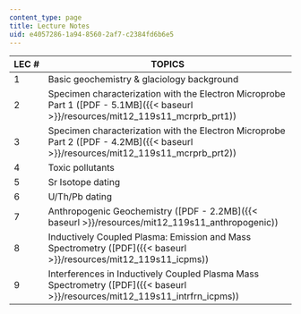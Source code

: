 ```yaml
---
content_type: page
title: Lecture Notes
uid: e4057286-1a94-8560-2af7-c2384fd6b6e5
---
```


| LEC # | TOPICS |
| --- | --- |
| 1 | Basic geochemistry & glaciology background |
| 2 | Specimen characterization with the Electron Microprobe Part 1 ([PDF - 5.1MB]({{< baseurl >}}/resources/mit12_119s11_mcrprb_prt1)) |
| 3 | Specimen characterization with the Electron Microprobe Part 2 ([PDF - 4.2MB]({{< baseurl >}}/resources/mit12_119s11_mcrprb_prt2)) |
| 4 | Toxic pollutants |
| 5 | Sr Isotope dating |
| 6 | U/Th/Pb dating |
| 7 | Anthropogenic Geochemistry ([PDF - 2.2MB]({{< baseurl >}}/resources/mit12_119s11_anthropogenic)) |
| 8 | Inductively Coupled Plasma: Emission and Mass Spectrometry ([PDF]({{< baseurl >}}/resources/mit12_119s11_icpms)) |
| 9 | Interferences in Inductively Coupled Plasma Mass Spectrometry ([PDF]({{< baseurl >}}/resources/mit12_119s11_intrfrn_icpms))